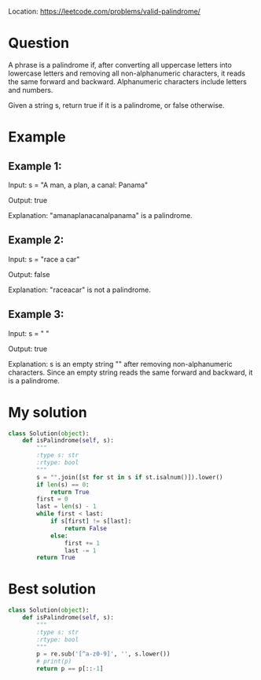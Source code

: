Location: https://leetcode.com/problems/valid-palindrome/
# Question
A phrase is a palindrome if, after converting all uppercase letters into lowercase letters and removing all non-alphanumeric characters, it reads the same forward and backward. Alphanumeric characters include letters and numbers.

Given a string s, return true if it is a palindrome, or false otherwise.

# Example
## Example 1:

Input: s = "A man, a plan, a canal: Panama"

Output: true

Explanation: "amanaplanacanalpanama" is a palindrome.

## Example 2:

Input: s = "race a car"

Output: false

Explanation: "raceacar" is not a palindrome.

## Example 3:

Input: s = " "

Output: true

Explanation: s is an empty string "" after removing non-alphanumeric characters. Since an empty string reads the same forward and backward, it is a palindrome.

# My solution
```python
class Solution(object):
    def isPalindrome(self, s):
        """
        :type s: str
        :rtype: bool
        """
        s = "".join([st for st in s if st.isalnum()]).lower()
        if len(s) == 0:
            return True
        first = 0
        last = len(s) - 1
        while first < last:
            if s[first] != s[last]:
                return False
            else:
                first += 1
                last -= 1
        return True
```

# Best solution
```python
class Solution(object):
    def isPalindrome(self, s):
        """
        :type s: str
        :rtype: bool
        """
        p = re.sub('[^a-z0-9]', '', s.lower())
        # print(p)
        return p == p[::-1]
```
